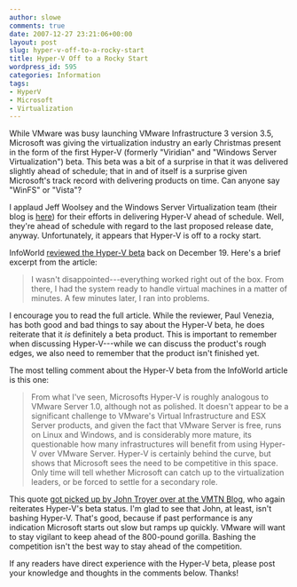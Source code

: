 ```yaml
---
author: slowe
comments: true
date: 2007-12-27 23:21:06+00:00
layout: post
slug: hyper-v-off-to-a-rocky-start
title: Hyper-V Off to a Rocky Start
wordpress_id: 595
categories: Information
tags:
- HyperV
- Microsoft
- Virtualization
---
```


While VMware was busy launching VMware Infrastructure 3 version 3.5, Microsoft was giving the virtualization industry an early Christmas present in the form of the first Hyper-V (formerly "Viridian" and "Windows Server Virtualization") beta. This beta was a bit of a surprise in that it was delivered slightly ahead of schedule; that in and of itself is a surprise given Microsoft's track record with delivering products on time. Can anyone say "WinFS" or "Vista"?

I applaud Jeff Woolsey and the Windows Server Virtualization team (their blog is [here](http://blogs.technet.com/virtualization/default.aspx)) for their efforts in delivering Hyper-V ahead of schedule. Well, they're ahead of schedule with regard to the last proposed release date, anyway. Unfortunately, it appears that Hyper-V is off to a rocky start.

InfoWorld [reviewed the Hyper-V beta](http://www.infoworld.com/article/07/12/19/51TC-microsoft-hyperv-preview_1.html) back on December 19. Here's a brief excerpt from the article:

>I wasn't disappointed---everything worked right out of the box. From there, I had the system ready to handle virtual machines in a matter of minutes. A few minutes later, I ran into problems.

I encourage you to read the full article. While the reviewer, Paul Venezia, has both good and bad things to say about the Hyper-V beta, he does reiterate that it _is_ definitely a beta product. This is important to remember when discussing Hyper-V---while we can discuss the product's rough edges, we also need to remember that the product isn't finished yet.

The most telling comment about the Hyper-V beta from the InfoWorld article is this one:

>From what I've seen, Microsofts Hyper-V is roughly analogous to VMware Server 1.0, although not as polished. It doesn't appear to be a significant challenge to VMware's Virtual Infrastructure and ESX Server products, and given the fact that VMware Server is free, runs on Linux and Windows, and is considerably more mature, its questionable how many infrastructures will benefit from using Hyper-V over VMware Server. Hyper-V is certainly behind the curve, but shows that Microsoft sees the need to be competitive in this space. Only time will tell whether Microsoft can catch up to the virtualization leaders, or be forced to settle for a secondary role.

This quote [got picked up by John Troyer over at the VMTN Blog](http://blogs.vmware.com/vmtn/2007/12/hyper-v-like-vm.html), who again reiterates Hyper-V's beta status. I'm glad to see that John, at least, isn't bashing Hyper-V. That's good, because if past performance is any indication Microsoft starts out slow but ramps up quickly. VMware will want to stay vigilant to keep ahead of the 800-pound gorilla. Bashing the competition isn't the best way to stay ahead of the competition.

If any readers have direct experience with the Hyper-V beta, please post your knowledge and thoughts in the comments below. Thanks!
